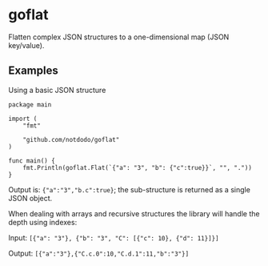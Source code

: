 # goflat

Flatten complex JSON structures to a one-dimensional map (JSON key/value).

## Examples

Using a basic JSON structure

```golang
package main

import (
	"fmt"

	"github.com/notdodo/goflat"
)

func main() {
	fmt.Println(goflat.Flat(`{"a": "3", "b": {"c":true}}`, "", "."))
}
```

Output is: `{"a":"3","b.c":true}`; the sub-structure is returned as a single JSON object.

When dealing with arrays and recursive structures the library will handle the depth using indexes:

Input: `[{"a": "3"}, {"b": "3", "C": [{"c": 10}, {"d": 11}]}]`

Output: `[{"a":"3"},{"C.c.0":10,"C.d.1":11,"b":"3"}]`


